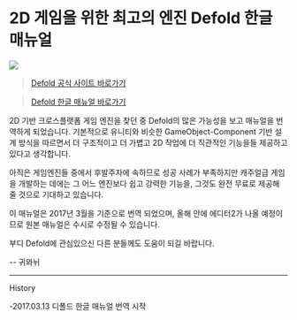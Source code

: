 # 2D 게임을 위한 최고의 엔진 Defold 한글 매뉴얼
![](http://www.defold.com/static/defold/blossom-with-phone.png)

> [Defold 공식 사이트 바로가기](http://www.defold.com)


> [Defold 한글 매뉴얼 바로가기](https://github.com/kuimoani/defold/wiki/CREATE%20WITH%20DEFOLD)

2D 기반 크로스플랫폼 게임 엔진을 찾던 중 Defold의 많은 가능성을 보고 매뉴얼을 번역하게 되었습니다. 기본적으로 유니티와 비슷한 GameObject-Component 기반 설계 방식을 따르면서 더 구조적이고 더 가볍고 2D 작업에 더 직관적인 기능을들 제공하고 있다고 생각합니다.

아직은 게임엔진들 중에서 후발주자에 속하므로 성공 사례가 부족하지만 캐주얼급 게임을 개발하는 데에는 그 어느 엔진보다 쉽고 강력한 기능을, 그것도 완전 무료로 제공해 줄 것으로 기대하고 있습니다.

이 매뉴얼은 2017년 3월을 기준으로 번역 되었으며, 올해 안에 에디터2가 나올 예정이므로 원본 매뉴얼은 수시로 수정될 수 있습니다.

부디 Defold에 관심있으신 다른 분들께도 도움이 되길 바랍니다.

-- 귀뫄뉘

------------
History

-2017.03.13 디폴드 한글 매뉴얼 번역 시작
